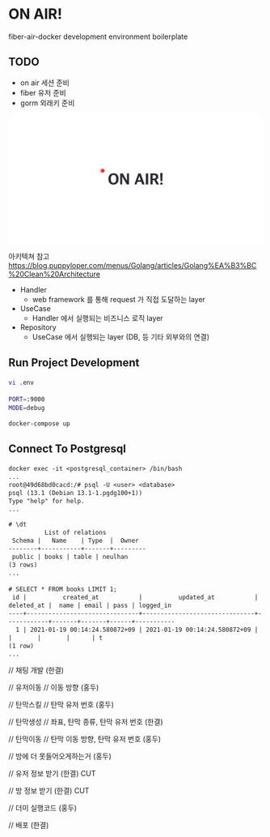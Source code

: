 # ON AIR!
fiber-air-docker development environment boilerplate

## TODO
- on air 세션 준비
- fiber 유저 준비
- gorm 외래키 준비 

![](static/ONAIR.png)

아키텍쳐 참고  
https://blog.puppyloper.com/menus/Golang/articles/Golang%EA%B3%BC%20Clean%20Architecture

- Handler
  - web framework 를 통해 request 가 직접 도달하는 layer
- UseCase
  - Handler 에서 실행되는 비즈니스 로직 layer
- Repository
  - UseCase 에서 실행되는 layer (DB, 등 기타 외부와의 연결)


## Run Project Development
```bash
vi .env

PORT=:9000
MODE=debug
```

```bash
docker-compose up
```

## Connect To Postgresql 
```
docker exec -it <postgresql_container> /bin/bash
...
root@49d68bd0cacd:/# psql -U <user> <database>
psql (13.1 (Debian 13.1-1.pgdg100+1))
Type "help" for help.
...
```

```
# \dt
          List of relations
 Schema |   Name    | Type  |  Owner  
--------+-----------+-------+---------
 public | books | table | neulhan
(3 rows)
...

# SELECT * FROM books LIMIT 1;
 id |          created_at           |          updated_at           | deleted_at |  name | email | pass | logged_in 
----+-------------------------------+-------------------------------+------------+-------+-------+------+-----------
  1 | 2021-01-19 00:14:24.580872+09 | 2021-01-19 00:14:24.580872+09 |            |       |       |      | t
(1 row)
...
```

// 채팅 개발 (한결)

// 유저이동
// 	이동 방향 (홍두)

// 탄막스킬
// 탄막 유저 번호 (홍두)

// 탄막생성
// 좌표, 탄막 종류, 탄막 유저 번호 (한결)

// 탄막이동
// 탄막 이동 방향, 탄막 유저 번호 (홍두)

// 방에 더 못들어오게하는거 (홍두)

// 유저 정보 받기 (한결) CUT

// 방 정보 받기 (한결) CUT

// 더미 실행코드 (홍두)

// 배포 (한결)